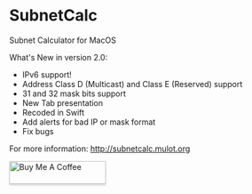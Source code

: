 # SubnetCalc
Subnet Calculator for MacOS 

What's New in version 2.0:
- IPv6 support!
- Address Class D (Multicast) and Class E (Reserved) support
- 31 and 32 mask bits support
- New Tab presentation
- Recoded in Swift
- Add alerts for bad IP or mask format
- Fix bugs


For more information: http://subnetcalc.mulot.org

<a href="https://www.buymeacoffee.com/0TC98Sk" target="_blank"><img src="https://www.buymeacoffee.com/assets/img/custom_images/orange_img.png" alt="Buy Me A Coffee" style="height: 41px !important;width: 174px !important;box-shadow: 0px 3px 2px 0px rgba(190, 190, 190, 0.5) !important;-webkit-box-shadow: 0px 3px 2px 0px rgba(190, 190, 190, 0.5) !important;" ></a>
